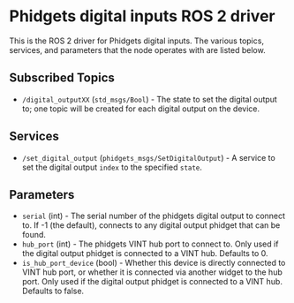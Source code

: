 Phidgets digital inputs ROS 2 driver
====================================

This is the ROS 2 driver for Phidgets digital inputs.  The various topics, services, and parameters that the node operates with are listed below.

Subscribed Topics
-----------------
* `/digital_outputXX` (`std_msgs/Bool`) - The state to set the digital output to; one topic will be created for each digital output on the device.

Services
--------
* `/set_digital_output` (`phidgets_msgs/SetDigitalOutput`) - A service to set the digital output `index` to the specified `state`.

Parameters
----------
* `serial` (int) - The serial number of the phidgets digital output to connect to.  If -1 (the default), connects to any digital output phidget that can be found.
* `hub_port` (int) - The phidgets VINT hub port to connect to.  Only used if the digital output phidget is connected to a VINT hub.  Defaults to 0.
* `is_hub_port_device` (bool) - Whether this device is directly connected to VINT hub port, or whether it is connected via another widget to the hub port.  Only used if the digital output phidget is connected to a VINT hub.  Defaults to false.
